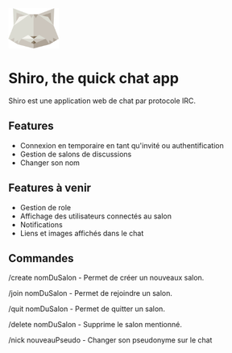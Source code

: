 <img src="/src/images/Shiroctogone.png" width="100">

# Shiro, the quick chat app

Shiro est une application web de chat par protocole IRC. 

## Features

- Connexion en temporaire en tant qu'invité ou authentification
- Gestion de salons de discussions
- Changer son nom

## Features à venir

- Gestion de role
- Affichage des utilisateurs connectés au salon
- Notifications
- Liens et images affichés dans le chat

## Commandes

/create nomDuSalon - Permet de créer un nouveaux salon.

/join nomDuSalon - Permet de rejoindre un salon.

/quit nomDuSalon - Permet de quitter un salon.

/delete nomDuSalon - Supprime le salon mentionné.

/nick nouveauPseudo - Changer son pseudonyme sur le chat
